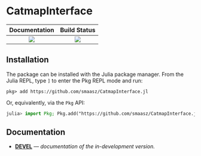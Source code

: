 # CatmapInterface

| **Documentation**                 | **Build Status**        |
|:---------------------------------:|:-----------------------:|
| [![][docs-dev-img]][docs-dev-url] | [![][GHA-img]][GHA-url] |

## Installation

The package can be installed with the Julia package manager.
From the Julia REPL, type `]` to enter the Pkg REPL mode and run:

```
pkg> add https://github.com/smaasz/CatmapInterface.jl
```

Or, equivalently, via the `Pkg` API:

```julia
julia> import Pkg; Pkg.add("https://github.com/smaasz/CatmapInterface.jl")
```

## Documentation

- [**DEVEL**][docs-dev-url] &mdash; *documentation of the in-development version.*


[docs-dev-img]: https://img.shields.io/badge/docs-dev-blue.svg
[docs-dev-url]: https://smaasz.github.io/CatmapInterface.jl/dev/

[GHA-img]: https://github.com/smaasz/CatmapInterface.jl/actions/workflows/CI.yml/badge.svg?branch=main
[GHA-url]: https://github.com/smaasz/CatmapInterface.jl/actions/workflows/CI.yml?query=branch%3Amain

